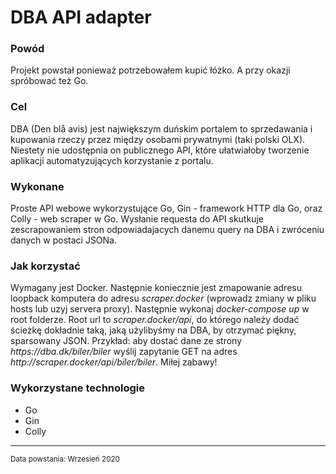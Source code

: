 <html>
<body>
<h1 class="title">DBA API adapter</h1>
<h3 class="why">Powód</h3>
<p class="why">Projekt powstał ponieważ potrzebowałem kupić łóżko. A przy okazji spróbować też Go.</p>
<h3 class="what">Cel</h3>
<p class="what">DBA (Den blå avis) jest największym duńskim portalem to sprzedawania i kupowania rzeczy przez między osobami prywatnymi (taki polski OLX). Niestety nie udostępnia on publicznego API, które ułatwiałoby tworzenie aplikacji automatyzujących korzystanie z portalu.</p>
<h3 class="how">Wykonane</h3>
<p class="how">Proste API webowe wykorzystujące Go, Gin - framework HTTP dla Go, oraz Colly - web scraper w Go. Wysłanie requesta do API skutkuje zescrapowaniem stron odpowiadajacych danemu query na DBA i zwróceniu danych w postaci JSONa.</p>
<h3 class="usage">Jak korzystać</h3>
<p class="usage">Wymagany jest Docker. Następnie koniecznie jest zmapowanie adresu loopback komputera do adresu <i>scraper.docker</i> (wprowadz zmiany w pliku hosts lub uzyj servera proxy). Następnie wykonaj <i>docker-compose up</i> w root folderze. Root url to <i>scraper.docker/api</i>, do którego należy dodać ścieżkę dokładnie taką, jaką użylibyśmy na DBA, by otrzymać piękny, sparsowany JSON. Przykład:
aby dostać dane ze strony <i>https://dba.dk/biler/biler</i> wyślij zapytanie GET na adres <i>http://scraper.docker/api/biler/biler</i>. Miłej zabawy!</p>
<h3 class="technologies">Wykorzystane technologie</h3>
<ul class="technologies">
  <li class="technologies" hover="Python">Go</li>
  <li class="technologies" hover="Go HTTP web framework">Gin</li>
  <li class="technologies" hover="Go web scraper">Colly</li>
</ul>
<hr>
<small class="created">Data powstania: Wrzesień 2020</small>
</body>
</html>

